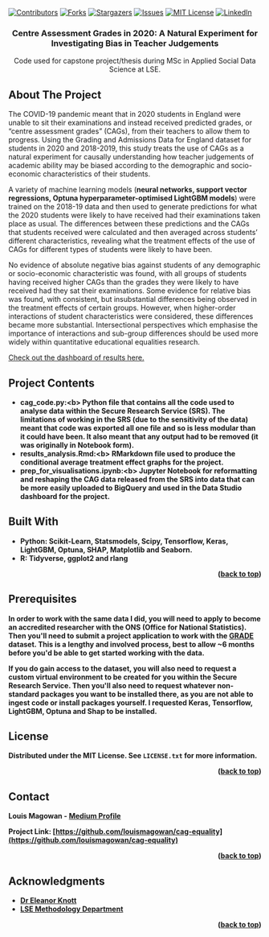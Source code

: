<div id="top"></div>
<!--
*** Thanks for checking out the Best-README-Template. If you have a suggestion
*** that would make this better, please fork the repo and create a pull request
*** or simply open an issue with the tag "enhancement".
*** Don't forget to give the project a star!
*** Thanks again! Now go create something AMAZING! :D
-->



<!-- PROJECT SHIELDS -->
<!--
*** I'm using markdown "reference style" links for readability.
*** Reference links are enclosed in brackets [ ] instead of parentheses ( ).
*** See the bottom of this document for the declaration of the reference variables
*** for contributors-url, forks-url, etc. This is an optional, concise syntax you may use.
*** https://www.markdownguide.org/basic-syntax/#reference-style-links
-->
[![Contributors][contributors-shield]][contributors-url]
[![Forks][forks-shield]][forks-url]
[![Stargazers][stars-shield]][stars-url]
[![Issues][issues-shield]][issues-url]
[![MIT License][license-shield]][license-url]
[![LinkedIn][linkedin-shield]][linkedin-url]


<h3 align="center">Centre Assessment Grades in 2020: A Natural Experiment for Investigating Bias in Teacher Judgements</h3>

  <p align="center">
    Code used for capstone project/thesis during MSc in Applied Social Data Science at LSE.
  </p>
</div>





<!-- ABOUT THE PROJECT -->
## About The Project

The COVID-19 pandemic meant that in 2020 students in England were unable to sit their examinations and instead received predicted grades, or “centre assessment grades” (CAGs), from their teachers to allow them to progress. Using the Grading and Admissions Data for England dataset for students in 2020 and 2018-2019, this study treats the use of CAGs as a natural experiment for causally understanding how teacher judgements of academic ability may be biased according to the demographic and socio-economic characteristics of their students. 

A variety of machine learning models (<b>neural networks, support vector regressions, Optuna hyperparameter-optimised LightGBM models</b>) were trained on the 2018-19 data and then used to generate predictions for what the 2020 students were likely to have received had their examinations taken place as usual. The differences between these predictions and the CAGs that students received were calculated and then averaged across students’ different characteristics, revealing what the treatment effects of the use of CAGs for different types of students were likely to have been. 

No evidence of absolute negative bias against students of any demographic or socio-economic characteristic was found, with all groups of students having received higher CAGs than the grades they were likely to have received had they sat their examinations. Some evidence for relative bias was found, with consistent, but insubstantial differences being observed in the treatment effects of certain groups. However, when higher-order interactions of student characteristics were considered, these differences became more substantial. Intersectional perspectives which emphasise the importance of interactions and sub-group differences should be used more widely within quantitative educational equalities research.

  <a align="center" href="https://datastudio.google.com/reporting/7c49d7ca-ae1c-43cf-a8f7-8e70d969fbad">
Check out the dashboard of results here.
  </a>

## Project Contents

* <b>cag_code.py:<b\> Python file that contains all the code used to analyse data within the Secure Research Service (SRS). The limitations of working in the SRS (due to the sensitivity of the data) meant that code was exported all one file and so is less modular than it could have been. It also meant that any output had to be removed (it was originally in Notebook form).
* <b>results_analysis.Rmd:<b\> RMarkdown file used to produce the conditional average treatment effect graphs for the project.
* <b>prep_for_visualisations.ipynb:<b\> Jupyter Notebook for reformatting and reshaping the CAG data released from the SRS into data that can be more easily uploaded to BigQuery and used in the Data Studio dashboard for the project.

## Built With

* Python: Scikit-Learn, Statsmodels, Scipy, Tensorflow, Keras, LightGBM, Optuna, SHAP, Matplotlib and Seaborn.
* R: Tidyverse, ggplot2 and rlang

<p align="right">(<a href="#top">back to top</a>)</p>





## Prerequisites

In order to work with the same data I did, you will need to apply to become an accredited researcher with the ONS (Office for National Statistics). Then you'll need to submit a project application to work with the [GRADE](https://www.gov.uk/government/publications/grading-and-admissions-data-for-england-grade-framework) dataset. This is a lengthy and involved process, best to allow ~6 months before you'd be able to get started working with the data.

If you do gain access to the dataset, you will also need to request a custom virtual environment to be created for you within the Secure Research Service. Then you'll also need to request whatever non-standard packages you want to be installed there, as you are not able to ingest code or install packages yourself. I requested Keras, Tensorflow, LightGBM, Optuna and Shap to be installed.






<!-- LICENSE -->
## License

Distributed under the MIT License. See `LICENSE.txt` for more information.

<p align="right">(<a href="#top">back to top</a>)</p>



<!-- CONTACT -->
## Contact

Louis Magowan - [Medium Profile](https://medium.com/@louismagowan42)

Project Link: [https://github.com/louismagowan/cag-equality](https://github.com/louismagowan/cag-equality)

<p align="right">(<a href="#top">back to top</a>)</p>



<!-- ACKNOWLEDGMENTS -->
## Acknowledgments

* [Dr Eleanor Knott](https://www.lse.ac.uk/Methodology/People/Academic-Staff/Ellie-Knott/Ellie-Knott)
* [LSE Methodology Department](https://www.lse.ac.uk/methodology)

<p align="right">(<a href="#top">back to top</a>)</p>



<!-- MARKDOWN LINKS & IMAGES -->
<!-- https://www.markdownguide.org/basic-syntax/#reference-style-links -->
[contributors-shield]: https://img.shields.io/github/contributors/louismagowan/cag-equality.svg?style=for-the-badge
[contributors-url]: https://github.com/louismagowan/cag-equality/graphs/contributors
[forks-shield]: https://img.shields.io/github/forks/louismagowan/cag-equality.svg?style=for-the-badge
[forks-url]: https://github.com/louismagowan/cag-equality/network/members
[stars-shield]: https://img.shields.io/github/stars/louismagowan/cag-equality.svg?style=for-the-badge
[stars-url]: https://github.com/louismagowan/cag-equality/stargazers
[issues-shield]: https://img.shields.io/github/issues/louismagowan/cag-equality.svg?style=for-the-badge
[issues-url]: https://github.com/louismagowan/cag-equality/issues
[license-shield]: https://img.shields.io/github/license/louismagowan/cag-equality.svg?style=for-the-badge
[license-url]: https://github.com/louismagowan/cag-equality/blob/master/LICENSE.txt
[linkedin-shield]: https://img.shields.io/badge/-LinkedIn-black.svg?style=for-the-badge&logo=linkedin&colorB=555
[linkedin-url]: https://www.linkedin.com/in/louismagowan/
